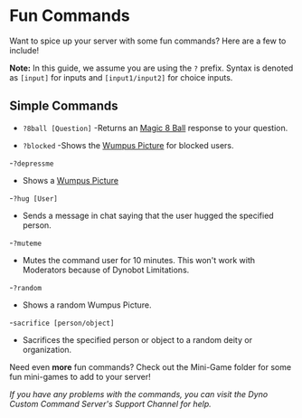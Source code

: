 # Fun Commands
Want to spice up your server with some fun commands? Here are a few to include!  

**Note:** In this guide, we assume you are using the ``?`` prefix. Syntax is denoted as ``[input]`` for inputs and ``[input1/input2]`` for choice inputs.

## Simple Commands
- ``?8ball [Question]``
  -Returns an [Magic 8 Ball](https://en.wikipedia.org/wiki/Magic_8-Ball) response to your question.
  
- ``?blocked``
  -Shows the [Wumpus Picture](https://dynocc.xyz/files/wumpus.PNG) for blocked users.
  
-``?depressme``
  - Shows a [Wumpus Picture](https://dynocc.tk/files/alone.png)
  
-``?hug [User]``
  - Sends a message in chat saying that the user hugged the specified person.  
  
-``?muteme``
  - Mutes the command user for 10 minutes. This won't work with Moderators because of Dynobot Limitations.  
  
-``?random``  
  - Shows a random Wumpus Picture.  
  
-``sacrifice [person/object]``  
  - Sacrifices the specified person or object to a random deity or organization.  
  
Need even **more** fun commands? Check out the Mini-Game folder for some fun mini-games to add to your server!

*If you have any problems with the commands, you can visit the Dyno Custom Command Server's Support Channel for help.*
